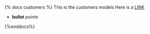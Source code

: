 {% docs customers %}
This is the customers models
Here is a [LINK](www.google.com)
* **bullet** _points_ 



{%enddocs%}